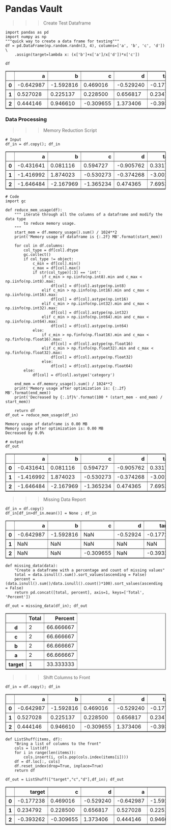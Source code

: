
# Pandas Vault

>>>Create Test Dataframe


```
import pandas as pd
import numpy as np
"""quick way to create a data frame for testing""" 
df = pd.DataFrame(np.random.randn(3, 4), columns=['a', 'b', 'c', 'd']) \
    .assign(target=lambda x: (x['b']+x['a']/x['d'])*x['c'])

```


```
df
```


<table border="1" class="dataframe">
  <thead>
    <tr style="text-align: right;">
      <th></th>
      <th>a</th>
      <th>b</th>
      <th>c</th>
      <th>d</th>
      <th>target</th>
    </tr>
  </thead>
  <tbody>
    <tr>
      <th>0</th>
      <td>-0.642987</td>
      <td>-1.592816</td>
      <td>0.469016</td>
      <td>-0.529240</td>
      <td>-0.177238</td>
    </tr>
    <tr>
      <th>1</th>
      <td>0.527028</td>
      <td>0.225137</td>
      <td>0.228500</td>
      <td>0.656817</td>
      <td>0.234792</td>
    </tr>
    <tr>
      <th>2</th>
      <td>0.444146</td>
      <td>0.946610</td>
      <td>-0.309655</td>
      <td>1.373406</td>
      <td>-0.393262</td>
    </tr>
  </tbody>
</table>



### **Data Processing**

>>> Memory Reduction Script


```
# Input
df_in = df.copy(); df_in
```




<div>
<style scoped>
    .dataframe tbody tr th:only-of-type {
        vertical-align: middle;
    }

    .dataframe tbody tr th {
        vertical-align: top;
    }

    .dataframe thead th {
        text-align: right;
    }
</style>
<table border="1" class="dataframe">
  <thead>
    <tr style="text-align: right;">
      <th></th>
      <th>a</th>
      <th>b</th>
      <th>c</th>
      <th>d</th>
      <th>target</th>
    </tr>
  </thead>
  <tbody>
    <tr>
      <th>0</th>
      <td>-0.431641</td>
      <td>0.081116</td>
      <td>0.594727</td>
      <td>-0.905762</td>
      <td>0.331787</td>
    </tr>
    <tr>
      <th>1</th>
      <td>-1.416992</td>
      <td>1.874023</td>
      <td>-0.530273</td>
      <td>-0.374268</td>
      <td>-3.001953</td>
    </tr>
    <tr>
      <th>2</th>
      <td>-1.646484</td>
      <td>-2.167969</td>
      <td>-1.365234</td>
      <td>0.474365</td>
      <td>7.695312</td>
    </tr>
  </tbody>
</table>
</div>




```
# Code
import gc

def reduce_mem_usage(df):
    """ iterate through all the columns of a dataframe and modify the data type
        to reduce memory usage.        
    """
    start_mem = df.memory_usage().sum() / 1024**2
    print('Memory usage of dataframe is {:.2f} MB'.format(start_mem))
    
    for col in df.columns:
        col_type = df[col].dtype
        gc.collect()
        if col_type != object:
            c_min = df[col].min()
            c_max = df[col].max()
            if str(col_type)[:3] == 'int':
                if c_min > np.iinfo(np.int8).min and c_max < np.iinfo(np.int8).max:
                    df[col] = df[col].astype(np.int8)
                elif c_min > np.iinfo(np.int16).min and c_max < np.iinfo(np.int16).max:
                    df[col] = df[col].astype(np.int16)
                elif c_min > np.iinfo(np.int32).min and c_max < np.iinfo(np.int32).max:
                    df[col] = df[col].astype(np.int32)
                elif c_min > np.iinfo(np.int64).min and c_max < np.iinfo(np.int64).max:
                    df[col] = df[col].astype(np.int64)  
            else:
                if c_min > np.finfo(np.float16).min and c_max < np.finfo(np.float16).max:
                    df[col] = df[col].astype(np.float16)
                elif c_min > np.finfo(np.float32).min and c_max < np.finfo(np.float32).max:
                    df[col] = df[col].astype(np.float32)
                else:
                    df[col] = df[col].astype(np.float64)
        else:
            df[col] = df[col].astype('category')

    end_mem = df.memory_usage().sum() / 1024**2
    print('Memory usage after optimization is: {:.2f} MB'.format(end_mem))
    print('Decreased by {:.1f}%'.format(100 * (start_mem - end_mem) / start_mem))
    
    return df
df_out = reduce_mem_usage(df_in)
```

    Memory usage of dataframe is 0.00 MB
    Memory usage after optimization is: 0.00 MB
    Decreased by 0.0%



```
# output
df_out
```




<div>
<style scoped>
    .dataframe tbody tr th:only-of-type {
        vertical-align: middle;
    }

    .dataframe tbody tr th {
        vertical-align: top;
    }

    .dataframe thead th {
        text-align: right;
    }
</style>
<table border="1" class="dataframe">
  <thead>
    <tr style="text-align: right;">
      <th></th>
      <th>a</th>
      <th>b</th>
      <th>c</th>
      <th>d</th>
      <th>target</th>
    </tr>
  </thead>
  <tbody>
    <tr>
      <th>0</th>
      <td>-0.431641</td>
      <td>0.081116</td>
      <td>0.594727</td>
      <td>-0.905762</td>
      <td>0.331787</td>
    </tr>
    <tr>
      <th>1</th>
      <td>-1.416992</td>
      <td>1.874023</td>
      <td>-0.530273</td>
      <td>-0.374268</td>
      <td>-3.001953</td>
    </tr>
    <tr>
      <th>2</th>
      <td>-1.646484</td>
      <td>-2.167969</td>
      <td>-1.365234</td>
      <td>0.474365</td>
      <td>7.695312</td>
    </tr>
  </tbody>
</table>
</div>



>>> Missing Data Report


```
df_in = df.copy()
df_in[df_in>df_in.mean()] = None ; df_in
```




<div>
<style scoped>
    .dataframe tbody tr th:only-of-type {
        vertical-align: middle;
    }

    .dataframe tbody tr th {
        vertical-align: top;
    }

    .dataframe thead th {
        text-align: right;
    }
</style>
<table border="1" class="dataframe">
  <thead>
    <tr style="text-align: right;">
      <th></th>
      <th>a</th>
      <th>b</th>
      <th>c</th>
      <th>d</th>
      <th>target</th>
    </tr>
  </thead>
  <tbody>
    <tr>
      <th>0</th>
      <td>-0.642987</td>
      <td>-1.592816</td>
      <td>NaN</td>
      <td>-0.52924</td>
      <td>-0.177238</td>
    </tr>
    <tr>
      <th>1</th>
      <td>NaN</td>
      <td>NaN</td>
      <td>NaN</td>
      <td>NaN</td>
      <td>NaN</td>
    </tr>
    <tr>
      <th>2</th>
      <td>NaN</td>
      <td>NaN</td>
      <td>-0.309655</td>
      <td>NaN</td>
      <td>-0.393262</td>
    </tr>
  </tbody>
</table>
</div>




```
def missing_data(data):
    "Create a dataframe with a percentage and count of missing values"
    total = data.isnull().sum().sort_values(ascending = False)
    percent = (data.isnull().sum()/data.isnull().count()*100).sort_values(ascending = False)
    return pd.concat([total, percent], axis=1, keys=['Total', 'Percent'])

df_out = missing_data(df_in); df_out
```




<div>
<style scoped>
    .dataframe tbody tr th:only-of-type {
        vertical-align: middle;
    }

    .dataframe tbody tr th {
        vertical-align: top;
    }

    .dataframe thead th {
        text-align: right;
    }
</style>
<table border="1" class="dataframe">
  <thead>
    <tr style="text-align: right;">
      <th></th>
      <th>Total</th>
      <th>Percent</th>
    </tr>
  </thead>
  <tbody>
    <tr>
      <th>d</th>
      <td>2</td>
      <td>66.666667</td>
    </tr>
    <tr>
      <th>c</th>
      <td>2</td>
      <td>66.666667</td>
    </tr>
    <tr>
      <th>b</th>
      <td>2</td>
      <td>66.666667</td>
    </tr>
    <tr>
      <th>a</th>
      <td>2</td>
      <td>66.666667</td>
    </tr>
    <tr>
      <th>target</th>
      <td>1</td>
      <td>33.333333</td>
    </tr>
  </tbody>
</table>
</div>



>>> Shift Columns to Front


```
df_in = df.copy(); df_in
```




<div>
<style scoped>
    .dataframe tbody tr th:only-of-type {
        vertical-align: middle;
    }

    .dataframe tbody tr th {
        vertical-align: top;
    }

    .dataframe thead th {
        text-align: right;
    }
</style>
<table border="1" class="dataframe">
  <thead>
    <tr style="text-align: right;">
      <th></th>
      <th>a</th>
      <th>b</th>
      <th>c</th>
      <th>d</th>
      <th>target</th>
    </tr>
  </thead>
  <tbody>
    <tr>
      <th>0</th>
      <td>-0.642987</td>
      <td>-1.592816</td>
      <td>0.469016</td>
      <td>-0.529240</td>
      <td>-0.177238</td>
    </tr>
    <tr>
      <th>1</th>
      <td>0.527028</td>
      <td>0.225137</td>
      <td>0.228500</td>
      <td>0.656817</td>
      <td>0.234792</td>
    </tr>
    <tr>
      <th>2</th>
      <td>0.444146</td>
      <td>0.946610</td>
      <td>-0.309655</td>
      <td>1.373406</td>
      <td>-0.393262</td>
    </tr>
  </tbody>
</table>
</div>




```
def ListShuff(items, df):
    "Bring a list of columns to the front"
    cols = list(df)
    for i in range(len(items)):
        cols.insert(i, cols.pop(cols.index(items[i])))
    df = df.loc[:, cols]
    df.reset_index(drop=True, inplace=True)
    return df

df_out = ListShuff(["target","c","d"],df_in); df_out
```




<div>
<style scoped>
    .dataframe tbody tr th:only-of-type {
        vertical-align: middle;
    }

    .dataframe tbody tr th {
        vertical-align: top;
    }

    .dataframe thead th {
        text-align: right;
    }
</style>
<table border="1" class="dataframe">
  <thead>
    <tr style="text-align: right;">
      <th></th>
      <th>target</th>
      <th>c</th>
      <th>d</th>
      <th>a</th>
      <th>b</th>
    </tr>
  </thead>
  <tbody>
    <tr>
      <th>0</th>
      <td>-0.177238</td>
      <td>0.469016</td>
      <td>-0.529240</td>
      <td>-0.642987</td>
      <td>-1.592816</td>
    </tr>
    <tr>
      <th>1</th>
      <td>0.234792</td>
      <td>0.228500</td>
      <td>0.656817</td>
      <td>0.527028</td>
      <td>0.225137</td>
    </tr>
    <tr>
      <th>2</th>
      <td>-0.393262</td>
      <td>-0.309655</td>
      <td>1.373406</td>
      <td>0.444146</td>
      <td>0.946610</td>
    </tr>
  </tbody>
</table>
</div>


